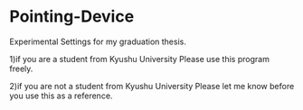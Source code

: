 # Pointing-Device
Experimental Settings for my graduation thesis.

1)if you are a student from Kyushu University
Please use this program freely.

2)if you are not a student from Kyushu University
Please let me know before you use this as a reference.
